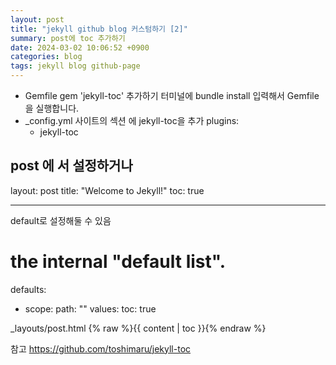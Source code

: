 ```yaml
---
layout: post
title: "jekyll github blog 커스텀하기 [2]"
summary: post에 toc 추가하기
date: 2024-03-02 10:06:52 +0900
categories: blog
tags: jekyll blog github-page
---
```


- Gemfile
  gem 'jekyll-toc' 추가하기
  터미널에 bundle install 입력해서 Gemfile 을 실행합니다.
- \_config.yml
  사이트의 섹션 에 jekyll-toc을 추가
  plugins:
  - jekyll-toc

## post 에 서 설정하거나

layout: post
title: "Welcome to Jekyll!"
toc: true

---

default로 설정해둘 수 있음

# the internal "default list".

defaults:

- scope:
  path: ""
  values:
  toc: true

\_layouts/post.html
{% raw %}{{ content | toc }}{% endraw %}

참고 https://github.com/toshimaru/jekyll-toc
